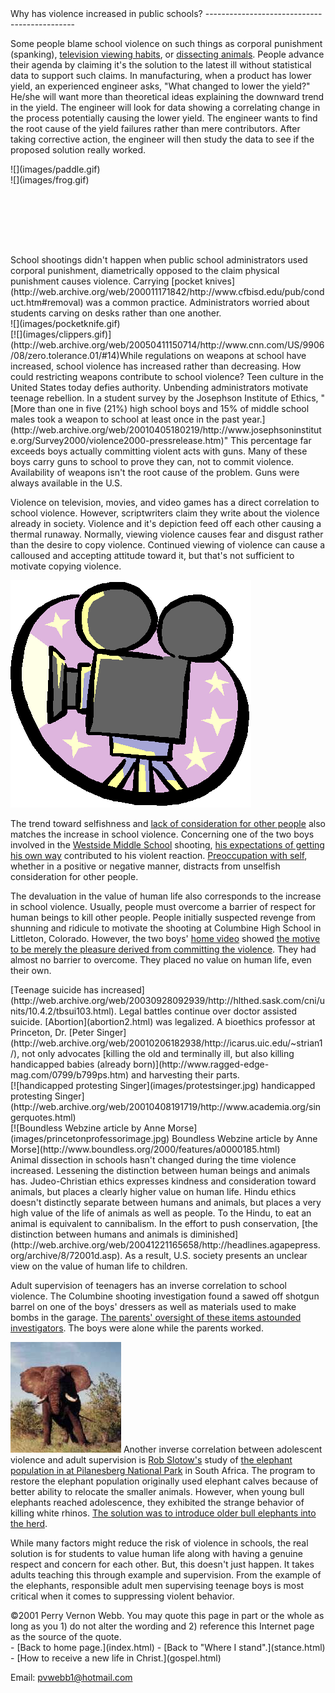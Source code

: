  <head> <title>(PVW) Why has violence increased in public schools?</title> <meta content="IE=9" http-equiv="X-UA-Compatible"></meta> <link href="css/page_style.css" rel="stylesheet" type="text/css"></link> </head><body><div class="page_style"> Why has violence increased in public schools?
---------------------------------------------

Some people blame school violence on such things as corporal punishment (spanking), [television viewing habits](http://web.archive.org/web/20040618032220/http://www.family.org/cforum/feature/a0012613.cfm), or [dissecting animals](http://web.archive.org/web/20040602205817/http://www.peta-online.org/kids/disindex.html). People advance their agenda by claiming it's the solution to the latest ill without statistical data to support such claims. In manufacturing, when a product has lower yield, an experienced engineer asks, "What changed to lower the yield?" He/she will want more than theoretical ideas explaining the downward trend in the yield. The engineer will look for data showing a correlating change in the process potentially causing the lower yield. The engineer wants to find the root cause of the yield failures rather than mere contributors. After taking corrective action, the engineer will then study the data to see if the proposed solution really worked.

<div class="img_pad" style="width: 192px;">![](images/paddle.gif)</div><div class="img_pad" style="width: 192px; height: 128px;">![](images/frog.gif)</div>School shootings didn't happen when public school administrators used corporal punishment, diametrically opposed to the claim physical punishment causes violence. Carrying [pocket knives](http://web.archive.org/web/200011171842/http://www.cfbisd.edu/pub/conduct.htm#removal) was a common practice. Administrators worried about students carving on desks rather than one another.

<div class="img_pad" style="width: 192px;">![](images/pocketknife.gif)</div> [![](images/clippers.gif)](http://web.archive.org/web/20050411150714/http://www.cnn.com/US/9906/08/zero.tolerance.01/#14)While regulations on weapons at school have increased, school violence has increased rather than decreasing. How could restricting weapons contribute to school violence? Teen culture in the United States today defies authority. Unbending administrators motivate teenage rebellion. In a student survey by the Josephson Institute of Ethics, "[More than one in five (21%) high school boys and 15% of middle school males took a weapon to school at least once in the past year.](http://web.archive.org/web/20010405180219/http://www.josephsoninstitute.org/Survey2000/violence2000-pressrelease.htm)" This percentage far exceeds boys actually committing violent acts with guns. Many of these boys carry guns to school to prove they can, not to commit violence. Availability of weapons isn't the root cause of the problem. Guns were always available in the U.S.

 Violence on television, movies, and video games has a direct correlation to school violence. However, scriptwriters claim they write about the violence already in society. Violence and it's depiction feed off each other causing a thermal runaway. Normally, viewing violence causes fear and disgust rather than the desire to copy violence. Continued viewing of violence can cause a calloused and accepting attitude toward it, but that's not sufficient to motivate copying violence.

 [![](images/moviecamera.gif)](http://web.archive.org/web/20010417131509/http://www.family.org/cforum/newsrlse/a0005833.html)

The trend toward selfishness and [lack of consideration for other people](http://www.arkansasonline.com/news/1999/aug/05/school-shooter-sorry-laments-wont-go-prom-pen-pal-/?print) also matches the increase in school violence. Concerning one of the two boys involved in the [Westside Middle School](http://www.arkansasonline.com/news/1998/mar/25/two-camouflage-clad-boys-arrested-schoolyard-shoot/) shooting, [his expectations of getting his own way](http://www.arkansasonline.com/news/1999/jun/06/killers-essay-haunts-westside-teacher/) contributed to his violent reaction. [Preoccupation with self](confidence.html), whether in a positive or negative manner, distracts from unselfish consideration for other people.

The devaluation in the value of human life also corresponds to the increase in school violence. Usually, people must overcome a barrier of respect for human beings to kill other people. People initially suspected revenge from shunning and ridicule to motivate the shooting at Columbine High School in Littleton, Colorado. However, the two boys' [home video](http://web.archive.org/web/20000301054129/http://www.bouldernews.com/shooting/14ccolu.html) showed [the motive to be merely the pleasure derived from committing the violence](http://www.boundless.org/2005/articles/a0000215.cfm). They had almost no barrier to overcome. They placed no value on human life, even their own.

<div class="p">[Teenage suicide has increased](http://web.archive.org/web/20030928092939/http://hlthed.sask.com/cni/units/10.4.2/tbsui103.html). Legal battles continue over doctor assisted suicide. [Abortion](abortion2.html) was legalized. A bioethics professor at Princeton, Dr. [Peter Singer](http://web.archive.org/web/20010206182938/http://icarus.uic.edu/~strian1/), not only advocates [killing the old and terminally ill, but also killing handicapped babies (already born)](http://www.ragged-edge-mag.com/0799/b799ps.htm) and harvesting their parts.

<div class="img_pad">[![handicapped protesting Singer](images/protestsinger.jpg)
handicapped protesting Singer](http://web.archive.org/web/20010408191719/http://www.academia.org/singerquotes.html)</div><div class="img_pad">[![Boundless Webzine article by Anne Morse](images/princetonprofessorimage.jpg)
Boundless Webzine article by Anne Morse](http://www.boundless.org/2000/features/a0000185.html)</div></div>Animal dissection in schools hasn't changed during the time violence increased. Lessening the distinction between human beings and animals has. Judeo-Christian ethics expresses kindness and consideration toward animals, but places a clearly higher value on human life. Hindu ethics doesn't distinctly separate between humans and animals, but places a very high value of the life of animals as well as people. To the Hindu, to eat an animal is equivalent to cannibalism. In the effort to push conservation, [the distinction between humans and animals is diminished](http://web.archive.org/web/20041221165658/http://headlines.agapepress.org/archive/8/72001d.asp). As a result, U.S. society presents an unclear view on the value of human life to children.

Adult supervision of teenagers has an inverse correlation to school violence. The Columbine shooting investigation found a sawed off shotgun barrel on one of the boys' dressers as well as materials used to make bombs in the garage. [The parents' oversight of these items astounded investigators](http://web.archive.org/web/20020522000227/http://thedailycamera.com/shooting/26apart.html). The boys were alone while the parents worked.

[![](images/elephant.jpg)](http://www.nu.ac.za/sles/staff/projects.asp?id=5)
 Another inverse correlation between adolescent violence and adult supervision is [Rob Slotow's](http://web.archive.org/web/200012171327/http://www.nu.ac.za/sles/staff/staff.asp?id=22629) study of [the elephant population in at Pilanesberg National Park](http://web.archive.org/web/20080930183821/http://www.und.ac.za/und/lesci/elephant/elephant_home.htm) in South Africa. The program to restore the elephant population originally used elephant calves because of better ability to relocate the smaller animals. However, when young bull elephants reached adolescence, they exhibited the strange behavior of killing white rhinos. [The solution was to introduce older bull elephants into the herd](http://web.archive.org/web/20080607013346/http://www.und.ac.za/und/lesci/elephant/clash_of_the_titans.htm).

While many factors might reduce the risk of violence in schools, the real solution is for students to value human life along with having a genuine respect and concern for each other. But, this doesn't just happen. It takes adults teaching this through example and supervision. From the example of the elephants, responsible adult men supervising teenage boys is most critical when it comes to suppressing violent behavior.

<div class="copy">©2001 Perry Vernon Webb. You may quote this page in part or the whole as long as you
 1) do not alter the wording and
 2) reference this Internet page as the source of the quote.</div> </div>- [Back to home page.](index.html)
- [Back to "Where I stand".](stance.html)
- [How to receive a new life in Christ.](gospel.html)

Email: [pvwebb1@hotmail.com](mailto:pvwebb1@hotmail.com)

